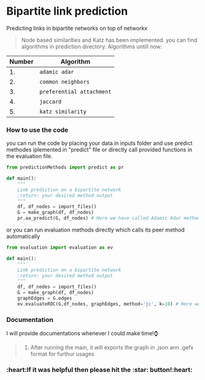 # Bipartite link prediction </h1>

Predicting links in bipartite networks on top of networkx

> Node based similarities and Katz has been implemented. you can find algorithms in prediction directory.
Algorithms untill now:
  

  
  | Number  | Algorithm           |
  | ------------- | -------------            |
  |       1.     |  `adamic adar`             |
  |       2.     | `common neighbors `        |
  |       3.     | `preferential attachment`  |
  |       4.     | `jaccard  `                |
  |       5.     | `katz similarity`          |
  

### How to use the code
you can run the code by placing your data in inputs folder and use predict methodes iplemented in "predict" file or directly call provided functions in the evaluation file.
```python
from predictionMethods import predict as pr

def main():
    """
    Link prediction on a bipartite network
    :return: your desired method output
    """
    df, df_nodes = import_files()
    G = make_graph(df, df_nodes)
    pr.aa_predict(G, df_nodes) # Here we have called Adamic Adar method from predict module

```
or you can run evaluation methods directly which calls its peer method automatically

```python
from evaluation import evaluation as ev

def main():
    """
    Link prediction on a bipartite network
    :return: your desired method output
    """
    df, df_nodes = import_files()
    G = make_graph(df, df_nodes)
    graphEdges = G.edges
    ev.evaluateROC(G,df_nodes, graphEdges, method='jc', k=10) # Here we have evaluated Jaccard method using evaluation module. Methods are 'jc', 'aa', 'pa', 'cn'

```

### Documentation
I will provide documentations whenever I could make time!:watch:

> 1. After running the main, it will exports the graph in .json ann .gefx format for furthur usages

<h3>:heart:If it was helpful then please hit the <span>:star:</span> button!:heart:</h3>
